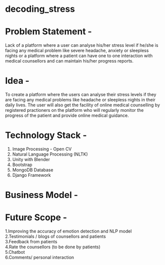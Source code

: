 # decoding_stress
# Problem Statement - <br>
Lack of a platform where a user can analyse his/her stress level if he/she is facing any medical problem like severe headache, anxiety or sleepless nights or a platform where a patient can have one to one interaction with medical counsellors and can maintain his/her progress reports.<br>

# Idea - <br>
To create a platform where the users can analyse their stress levels if they are facing any medical problems like headache or sleepless nights in their daily lives. The user will also get the facility of online medical counselling by registered practioners on the platform who will regularly monitor the progress of the patient and provide online medical guidance. <br>




# Technology Stack - <br>
1. Image Processing - Open CV <br>
2. Natural Language Processing (NLTK) <br>
3. Unity with Blender <br>
4. Bootstrap <br>
5. MongoDB Database <br>
6. Django Framework <br>






# Business Model - 




# Future Scope - <br>
1.Improving the accuracy of emotion detection and NLP model<br>
2.Testimonials / blogs of counsellors and patients<br>
3.Feedback from patients<br>
4.Rate the counsellors (to be done by patients)<br>
5.Chatbot<br>
6.Comments/ personal interaction<br>


